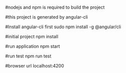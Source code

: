 #nodejs and npm is required to build the project

#this project is generated by angular-cli

#Install angular-cli first
sudo npm install -g @angular/cli

#initial project
npm install

#run application
npm start

#run test
npm run test

#browser url
localhost:4200